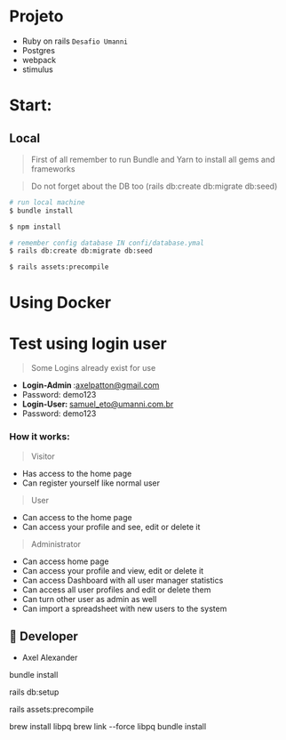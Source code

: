 # Projeto
  - Ruby on rails `Desafio Umanni`
  - Postgres
  - webpack
  - stimulus


# Start:


## Local
> First of all remember to run Bundle and Yarn to install all gems and frameworks

> Do not forget about the DB too (rails db:create db:migrate db:seed)

```sh
# run local machine
$ bundle install

$ npm install

# remember config database IN confi/database.ymal
$ rails db:create db:migrate db:seed

$ rails assets:precompile
```

# Using Docker




# Test using login user

> Some Logins already exist for use
- <b> Login-Admin </b> :axelpatton@gmail.com <br>
- Password: demo123 <br>
- <b> Login-User: </b> samuel_eto@umanni.com.br <br>
- Password: demo123 <br>

### How it works:

> Visitor
- Has access to the home page
- Can register yourself like normal user

> User
- Can access to the home page
- Can access your profile and see, edit or delete it

> Administrator
- Can access home page
- Can access your profile and view, edit or delete it
- Can access Dashboard with all user manager statistics
- Can access all user profiles and edit or delete them
- Can turn other user as admin as well
- Can import a spreadsheet with new users to the system

## 🤝 Developer
 - Axel Alexander



bundle install


rails db:setup



rails assets:precompile


brew install libpq
brew link --force libpq
bundle install
